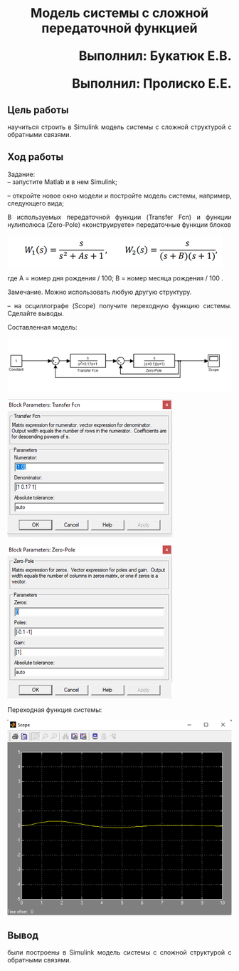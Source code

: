 <h1 align = "center">Модель системы с сложной передаточной функцией</a>

<p align = "right">
Выполнил: Букатюк Е.В. 
</p>

<p align = "right">
Выполнил: Пролиско Е.Е.  
</p>

## **Цель работы**

<p align = "justify">
научиться строить в Simulink модель системы с сложной структурой с 
обратными связями.
</p>

## **Ход работы**

Задание:  
– запустите Matlab и в нем Simulink;  
<p align = "justify">
– откройте новое окно модели и постройте модель системы, например,
следующего вида;
</p>

<p align = "justify">
В используемых передаточной функции (Transfer Fcn) и функции нулиполюса (Zero-Pole) «конструируете» передаточные функции блоков
</p>

![](images/1.png)  

<p align = "justify">
где А = номер дня рождения / 100; В = номер месяца рождения / 100 .
</p>  

<p align = "justify">
Замечание. Можно использовать любую другую структуру.
</p>  

<p align = "justify">
– на осциллографе (Scope) получите переходную функцию системы. 
Сделайте выводы.
</p>  

Составленная модель:  

![](images/2.png)   

![](images/3.png)  

![](images/4.png)  

Переходная функция системы:  

![](images/5.png)  

## **Вывод**

<p align = "justify">
были построены в Simulink модель системы с сложной структурой с 
обратными связями.
</p>